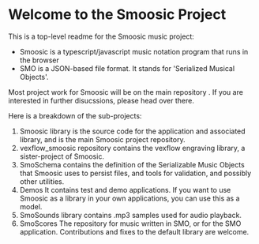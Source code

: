 # Welcome to the Smoosic Project
This is a top-level readme for the Smoosic music project:

* Smoosic is a typescript/javascript music notation program that runs in the browser
* SMO is a JSON-based file format. It stands for 'Serialized Musical Objects'.

Most project work for Smoosic will be on the main repository . If you are interested in further disucssions, please head over there.

Here is a breakdown of the sub-projects:

1. Smoosic library is the source code for the application and associated library, and is the main Smoosic project repository.
1. vexflow_smoosic repository contains the vexflow engraving library, a sister-project of Smoosic.
1. SmoSchema contains the definition of the Serializable Music Objects that Smoosic uses to persist files, and tools for validation, and possibly other utilities.
1. Demos It contains test and demo applications. If you want to use Smoosic as a library in your own applications, you can use this as a model.
1. SmoSounds library contains .mp3 samples used for audio playback.
1. SmoScores The repository for music written in SMO, or for the SMO application. Contributions and fixes to the default library are welcome.

